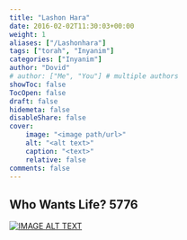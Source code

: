 ```yaml
---
title: "Lashon Hara"
date: 2016-02-02T11:30:03+00:00
weight: 1
aliases: ["/Lashonhara"]
tags: ["torah", "Inyanim"]
categories: ["Inyanim"]
author: "Dovid"
# author: ["Me", "You"] # multiple authors
showToc: false
TocOpen: false
draft: false
hidemeta: false
disableShare: false
cover:
    image: "<image path/url>"
    alt: "<alt text>"
    caption: "<text>"
    relative: false
comments: false
---
```

 ## Who Wants Life? 5776
[![IMAGE ALT TEXT](http://img.youtube.com/vi/oCwMzqqNbdc/0.jpg)](http://www.youtube.com/watch?v=oCwMzqqNbdc "Video Title")
